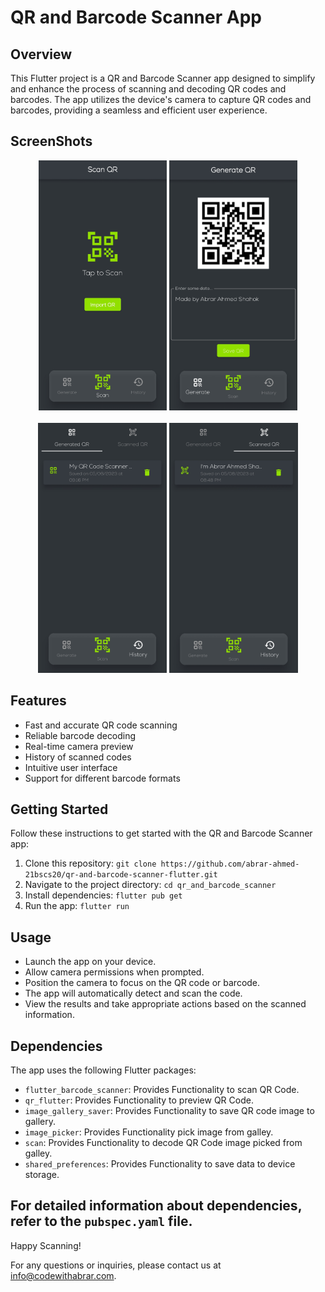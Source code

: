 # QR and Barcode Scanner App

## Overview

This Flutter project is a QR and Barcode Scanner app designed to simplify and enhance the process of scanning and decoding QR codes and barcodes. 
The app utilizes the device's camera to capture QR codes and barcodes, providing a seamless and efficient user experience.

## ScreenShots
<div align="center">
  <img src="/Screenshots/01.jpg" alt="Screenshot 1" title="Screenshot of Main UI" height="400" />
  <img src="/Screenshots/02.jpg" alt="Screenshot 2" title="Screenshot of QR Code Generator Screen" height="400" />
</div>
<br>
<div align="center">
  <img src="/Screenshots/03.jpg" alt="Screenshot 3" title="Screenshot of Scanned QR History" height="400" />
  <img src="/Screenshots/04.jpg" alt="Screenshot 4" title="Screenshot of Generated QR History" height="400" />
</div>

## Features

- Fast and accurate QR code scanning
- Reliable barcode decoding
- Real-time camera preview
- History of scanned codes
- Intuitive user interface
- Support for different barcode formats

## Getting Started

Follow these instructions to get started with the QR and Barcode Scanner app:

1. Clone this repository: `git clone https://github.com/abrar-ahmed-21bscs20/qr-and-barcode-scanner-flutter.git`
2. Navigate to the project directory: `cd qr_and_barcode_scanner`
3. Install dependencies: `flutter pub get`
4. Run the app: `flutter run`

## Usage

- Launch the app on your device.
- Allow camera permissions when prompted.
- Position the camera to focus on the QR code or barcode.
- The app will automatically detect and scan the code.
- View the results and take appropriate actions based on the scanned information.

## Dependencies

The app uses the following Flutter packages:

- `flutter_barcode_scanner`: Provides Functionality to scan QR Code.
- `qr_flutter`: Provides Functionality to preview QR Code.
- `image_gallery_saver`: Provides Functionality to save QR code image to gallery.
- `image_picker`: Provides Functionality pick image from galley.
- `scan`: Provides Functionality to decode QR Code image picked from galley.
- `shared_preferences`: Provides Functionality to save data to device storage.

For detailed information about dependencies, refer to the `pubspec.yaml` file.
---

Happy Scanning!

For any questions or inquiries, please contact us at info@codewithabrar.com.

